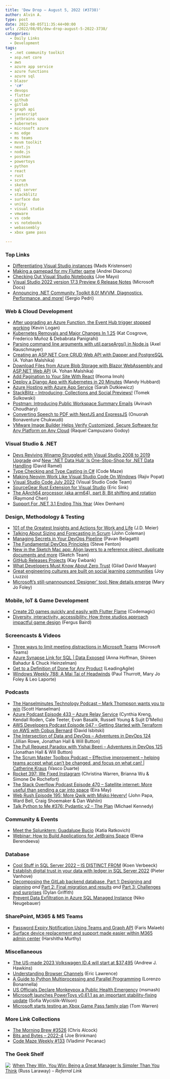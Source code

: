```yaml
---
title: 'Dew Drop – August 5, 2022 (#3738)'
author: Alvin A.
type: post
date: 2022-08-05T11:35:44+00:00
url: /2022/08/05/dew-drop-august-5-2022-3738/
categories:
  - Daily Links
  - Development
tags:
  - .net community toolkit
  - asp.net core
  - aws
  - azure app service
  - azure functions
  - azure sql
  - blazor
  - 'c#'
  - devops
  - flutter
  - github
  - gitlab
  - graph api
  - javascript
  - jetbrains space
  - kubernetes
  - microsoft azure
  - ms edge
  - ms teams
  - mvvm toolkit
  - next.js
  - node.js
  - postman
  - powertoys
  - python
  - react
  - rust
  - scrum
  - sketch
  - sql server
  - stackblitz
  - surface duo
  - unity
  - visual studio
  - vmware
  - vs code
  - vs notebooks
  - webassembly
  - xbox game pass

---
```

### <a name="top"></a>Top Links

  * <a href="https://devblogs.microsoft.com/visualstudio/differentiating-visual-studio-instances/" target="_blank" rel="noopener">Differentiating Visual Studio instances</a> (Mads Kristensen)
  * <a href="https://devblogs.microsoft.com/surface-duo/flutter-foldable-game-controller/" target="_blank" rel="noopener">Making a gamepad for my Flutter game</a> (Andrei Diaconu)
  * <a href="https://joemayo.medium.com/checking-out-visual-studio-notebooks-8f7a0fdaec66?source=rss-c868a333b1d6------2" target="_blank" rel="noopener">Checking Out Visual Studio Notebooks</a> (Joe Mayo)
  * <a href="https://docs.microsoft.com/en-us/visualstudio/releases/2022/release-notes-preview#17.3.0-pre.6.0" target="_blank" rel="noopener">Visual Studio 2022 version 17.3 Preview 6 Release Notes</a> (Microsoft Docs)
  * <a href="https://devblogs.microsoft.com/dotnet/announcing-the-dotnet-community-toolkit-800/" target="_blank" rel="noopener">Announcing .NET Community Toolkit 8.0! MVVM, Diagnostics, Performance, and more!</a> (Sergio Pedri)



### <a name="web"></a>Web & Cloud Development

  * <a href="https://www.aligneddev.net/blog/2022/azure-function-with-eventhub-trigger-stopped-working-after-upgrade/" target="_blank" rel="noopener">After upgrading an Azure Function, the Event Hub trigger stopped working</a> (Kevin Logan)
  * <a href="https://kubernetes.io/blog/2022/08/04/upcoming-changes-in-kubernetes-1-25/" target="_blank" rel="noopener">Kubernetes Removals and Major Changes In 1.25</a> (Kat Cosgrove, Frederico Muñoz & Debabrata Panigrahi)
  * <a href="https://2ality.com/2022/08/node-util-parseargs.html" target="_blank" rel="noopener">Parsing command line arguments with util.parseArgs() in Node.js</a> (Axel Rauschmayer)
  * <a href="https://www.syncfusion.com/blogs/post/creating-an-asp-net-core-crud-web-api-with-dapper-and-postgresql.aspx" target="_blank" rel="noopener">Creating an ASP.NET Core CRUD Web API with Dapper and PostgreSQL</a> (A. Yohan Malshika)
  * <a href="https://www.syncfusion.com/blogs/post/download-files-from-azure-blob-storage-with-blazor-webassembly-and-asp-net-web-api.aspx" target="_blank" rel="noopener">Download Files from Azure Blob Storage with Blazor WebAssembly and ASP.NET Web API</a> (A. Yohan Malshika)
  * <a href="https://www.telerik.com/blogs/add-pagination-site-react" target="_blank" rel="noopener">Add Pagination to Your Site With React</a> (Ifeoma Imoh)
  * <a href="https://www.architect.io/blog/2022-08-04/deploy-python-django-kubernetes/" target="_blank" rel="noopener">Deploy a Django App with Kubernetes in 20 Minutes</a> (Mandy Hubbard)
  * <a href="https://www.sadukie.com/2022/08/04/azure-hosting-with-azure-app-service/" target="_blank" rel="noopener">Azure Hosting with Azure App Service</a> (Sarah Dutkiewicz)
  * <a href="https://blog.stackblitz.com/posts/introducing-collections-and-social-previews/" target="_blank" rel="noopener">StackBlitz &#8211; Introducing: Collections and Social Previews!</a> (Tomek Sulkowski)
  * <a href="https://blog.postman.com/introducing-public-workspace-summary-emails/" target="_blank" rel="noopener">Postman: Introducing Public Workspace Summary Emails</a> (Avinash Choudhary)
  * <a href="https://css-tricks.com/converting-speech-to-pdf-with-nextjs-and-expressjs/" target="_blank" rel="noopener">Converting Speech to PDF with NextJS and ExpressJS</a> (Onuorah Bonaventure Chukwudi)
  * <a href="https://tanzu.vmware.com/content/home-page/vmware-image-builder-verifies-customized-secure-software" target="_blank" rel="noopener">VMware Image Builder Helps Verify Customized, Secure Software for Any Platform on Any Cloud</a> (Raquel Campuzano Godoy)



### <a name="dotnet"></a>Visual Studio & .NET

  * <a href="https://visualstudiomagazine.com/articles/2022/08/04/winamp-visual-studio.aspx" target="_blank" rel="noopener">Devs Reviving Winamp Struggled with Visual Studio 2008 to 2019 Upgrade</a> _and_ <a href="https://visualstudiomagazine.com/articles/2022/08/04/net-data-hub.aspx" target="_blank" rel="noopener">New &#8216;.NET Data Hub&#8217; Is One-Stop-Shop for .NET Data Handling</a> (David Ramel)
  * <a href="https://code-maze.com/type-checking-type-casting-csharp/" target="_blank" rel="noopener">Type Checking and Type Casting in C#</a> (Code Maze)
  * <a href="https://www.thousandtyone.com/blog/MakingNeovimWorkLikeVisualStudioCodeOnWindows.aspx" target="_blank" rel="noopener">Making Neovim Work Like Visual Studio Code On Windows</a> (Rajiv Popat)
  * <a href="https://code.visualstudio.com/updates/v1_70" target="_blank" rel="noopener">Visual Studio Code July 2022</a> (Visual Studio Code Team)
  * <a href="https://github.com/sourcegear/rust-vs-extension" target="_blank" rel="noopener">SourceGear Rust Extension for Visual Studio</a> (Eric Sink)
  * <a href="https://devblogs.microsoft.com/oldnewthing/20220804-00/?p=106945" target="_blank" rel="noopener">The AArch64 processor (aka arm64), part 8: Bit shifting and rotation</a> (Raymond Chen)
  * <a href="http://www.i-programmer.info/news/89-net/15624-support-for-net-31-ending-this-year.html" target="_blank" rel="noopener">Support For .NET 3.1 Ending This Year</a> (Alex Denham)



### <a name="design"></a>Design, Methodology & Testing

  * <a href="https://sourcesofinsight.com/101-of-the-greatest-insights-and-actions-for-work-and-life/" target="_blank" rel="noopener">101 of the Greatest Insights and Actions for Work and Life</a> (J.D. Meier)
  * <a href="https://www.infoq.com/articles/sizing-forecasting-scrum/?utm_campaign=infoq_content&utm_source=infoq&utm_medium=feed&utm_term=global" target="_blank" rel="noopener">Talking About Sizing and Forecasting in Scrum</a> (John Coleman)
  * <a href="https://thenewstack.io/managing-secrets-in-your-devops-pipeline/" target="_blank" rel="noopener">Managing Secrets in Your DevOps Pipeline</a> (Pavan Belagatti)
  * <a href="https://www.stevefenton.co.uk/2022/08/the-fundamental-devops-principles/" target="_blank" rel="noopener">The Fundamental DevOps Principles</a> (Steve Fenton)
  * <a href="https://www.sketch.com/blog/2022/08/04/version-91/" target="_blank" rel="noopener">New in the Sketch Mac app: Align layers to a reference object, duplicate documents and more</a> (Sketch Team)
  * <a href="http://www.i-programmer.info/news/90-tools/15626-github-releases-projects.html" target="_blank" rel="noopener">GitHub Releases Projects</a> (Kay Ewbank)
  * <a href="https://www.infoq.com/articles/zero-trust-developer-guide/?utm_campaign=infoq_content&utm_source=infoq&utm_medium=feed&utm_term=global" target="_blank" rel="noopener">What Developers Must Know About Zero Trust</a> (Gilad David Maayan)
  * <a href="https://stackoverflow.blog/2022/08/04/great-engineering-cultures-are-built-on-social-learning-communities/" target="_blank" rel="noopener">Great engineering cultures are built on social learning communities</a> (Joy Liuzzo)
  * <a href="https://www.zdnet.com/article/microsofts-still-unannounced-designer-tool-new-details-emerge/#ftag=RSSbaffb68" target="_blank" rel="noopener">Microsoft&#8217;s still-unannounced &#8216;Designer&#8217; tool: New details emerge</a> (Mary Jo Foley)



### <a name="mobile"></a>Mobile, IoT & Game Development

  * <a href="https://medium.com/flutter-community/create-2d-games-quickly-and-easily-with-flutter-flame-23ba66d0e0f3?source=rss----86fb29d7cc6a---4" target="_blank" rel="noopener">Create 2D games quickly and easily with Flutter Flame</a> (Codemagic)
  * <a href="https://blog.unity.com/games/diversity-interactivity-accessibility-how-three-studios-approach-impactful-game-design" target="_blank" rel="noopener">Diversity, interactivity, accessibility: How three studios approach impactful game design</a> (Fergus Baird)



### <a name="videos"></a>Screencasts & Videos

  * <a href="http://www.youtube.com/watch?v=Ri_I318WDhg" target="_blank" rel="noopener">Three ways to limit meeting distractions in Microsoft Teams</a> (Microsoft Teams)
  * <a href="http://www.youtube.com/watch?v=9xdoMrhDDP8" target="_blank" rel="noopener">Azure Synapse Link for SQL | Data Exposed</a> (Anna Hoffman, Shireen Bahadur & Chuck Heinzelman)
  * <a href="https://www.leadingagile.com/2022/08/get-to-a-definition-of-done-for-any-product/?utm_source=Get%20to%20a%20Definition%20of%20Done%20for%20Any%20Product&utm_medium=RSS&utm_campaign=RSS%20Reader" target="_blank" rel="noopener">Get to a Definition of Done for Any Product</a> (LeadingAgile)
  * <a href="https://www.thurrott.com/podcasts/windows-weekly/270661/windows-weekly-788-a-mai-tai-of-headwinds" target="_blank" rel="noopener">Windows Weekly 788: A Mai Tai of Headwinds</a> (Paul Thurrott, Mary Jo Foley & Leo Laporte)



### <a name="podcasts"></a>Podcasts

  * <a href="https://www.hanselminutes.com/852/mark-thompson-wants-you-to-win" target="_blank" rel="noopener">The Hanselminutes Technology Podcast &#8211; Mark Thompson wants you to win</a> (Scott Hanselman)
  * <a href="http://azpodcast.azurewebsites.net/post/Episode-433-Azure-Relay-Service" target="_blank" rel="noopener">Azure Podcast Episode 433 &#8211; Azure Relay Service</a> (Cynthia Kreng, Kendall Roden, Cale Teeter, Evan Basalik, Russell Young & Sujit D&#8217;Mello)
  * <a href="https://soundcloud.com/awsdevelopers/episode-047-getting-started-with-terraform-on-aws-with-cobus-bernard" target="_blank" rel="noopener">AWS Developers Podcast Episode 047 &#8211; Getting Started with Terraform on AWS with Cobus Bernard</a> (David Isbitski)
  * <a href="https://topenddevs.com/podcasts/adventures-in-devops/episodes/the-intersection-of-data-and-devops-devops-124" target="_blank" rel="noopener">The Intersection of Data and DevOps &#8211; Adventures in DevOps 124</a> (Jillian Rowe, Jonathan Hall & Will Button)
  * <a href="https://topenddevs.com/podcasts/adventures-in-devops/episodes/the-pull-request-paradox-with-yishai-beeri-devops-125" target="_blank" rel="noopener">The Pull Request Paradox with Yishai Beeri &#8211; Adventures in DevOps 125</a> (Jonathan Hall & Will Button)
  * <a href="https://scrummastertoolbox.libsyn.com/effective-improvement-helping-teams-accept-what-cant-be-changed-and-focus-on-what-can-catherine-kraus" target="_blank" rel="noopener">The Scrum Master Toolbox Podcast &#8211; Effective improvement &#8211; helping teams accept what can’t be changed, and focus on what can! | Catherine Kraus</a> (Vasco Duarte)
  * <a href="http://relay.fm/rocket/397" target="_blank" rel="noopener">Rocket 397: We Fixed Instagram</a> (Christina Warren, Brianna Wu & Simone De Rochefort)
  * <a href="https://stackoverflow.blog/2022/08/05/satellite-internet-more-useful-than-sending-a-car-into-space-ep-470/" target="_blank" rel="noopener">The Stack Overflow Podcast Episode 470 &#8211; Satellite internet: More useful than sending a car into space</a> (Eira May)
  * <a href="https://www.webrush.io/episodes/episode-195-more-qwik-with-misko-hevery" target="_blank" rel="noopener">Web Rush Episode 195: More Qwik with Misko Hevery!</a> (John Papa, Ward Bell, Craig Shoemaker & Dan Wahlin)
  * <a href="https://talkpython.fm/episodes/show/376/pydantic-v2-the-plan" target="_blank" rel="noopener">Talk Python to Me #376: Pydantic v2 &#8211; The Plan</a> (Michael Kennedy)



### <a name="events"></a>Community & Events

  * <a href="https://www.splunk.com/en_us/blog/splunklife/meet-the-splunktern-guadalupe-bucio.html" target="_blank" rel="noopener">Meet the Splunktern: Guadalupe Bucio</a> (Katia Ratkovich)
  * <a href="https://blog.jetbrains.com/space/2022/08/04/webinar-how-to-build-applications-for-jetbrains-space/" target="_blank" rel="noopener">Webinar: How to Build Applications for JetBrains Space</a> (Elena Berendeeva)



### <a name="sql"></a>Database

  * <a href="https://www.sqlservercentral.com/blogs/cool-stuff-in-sql-server-2022-is-distinct-from" target="_blank" rel="noopener">Cool Stuff in SQL Server 2022 – IS DISTINCT FROM</a> (Koen Verbeeck)
  * <a href="https://cloudblogs.microsoft.com/sqlserver/2022/08/04/establish-digital-trust-in-your-data-with-ledger-in-sql-server-2022/" target="_blank" rel="noopener">Establish digital trust in your data with ledger in SQL Server 2022</a> (Pieter Vanhove)
  * <a href="https://about.gitlab.com/blog/2022/08/04/path-to-decomposing-gitlab-database-part1/" target="_blank" rel="noopener">Decomposing the GitLab backend database, Part 1: Designing and planning</a> _and_ <a href="https://about.gitlab.com/blog/2022/08/04/path-to-decomposing-gitlab-database-part2/" target="_blank" rel="noopener">Part 2: Final migration and results</a> _and_ <a href="https://about.gitlab.com/blog/2022/08/04/path-to-decomposing-gitlab-database-part3/" target="_blank" rel="noopener">Part 3: Challenges and surprises</a> (Dylan Griffith)
  * <a href="https://techcommunity.microsoft.com/t5/azure-sql-blog/prevent-data-exfiltration-in-azure-sql-managed-instance/ba-p/3590381" target="_blank" rel="noopener">Prevent Data Exfiltration in Azure SQL Managed Instance</a> (Niko Neugebauer)



### <a name="sp"></a>SharePoint, M365 & MS Teams

  * <a href="https://devblogs.microsoft.com/powershell-community/password-expiry-notification-using-teams-and-graph-api/" target="_blank" rel="noopener">Password Expiry Notification Using Teams and Graph API</a> (Faris Malaeb)
  * <a href="https://techcommunity.microsoft.com/t5/surface-it-pro-blog/surface-device-replacement-and-support-made-easier-within-m365/ba-p/3588171" target="_blank" rel="noopener">Surface device replacement and support made easier within M365 admin center</a> (Harshitha Murthy)



### <a name="misc"></a>Miscellaneous

  * <a href="https://www.theverge.com/2022/8/4/23291919/vw-id4-2023-price-ev-electric-crossover-specs" target="_blank" rel="noopener">The US-made 2023 Volkswagen ID.4 will start at $37,495</a> (Andrew J. Hawkins)
  * <a href="https://textslashplain.com/2022/08/04/understanding-browser-channels/" target="_blank" rel="noopener">Understanding Browser Channels</a> (Eric Lawrence)
  * <a href="https://www.sitepoint.com/python-multiprocessing-parallel-programming/?utm_source=rss" target="_blank" rel="noopener">A Guide to Python Multiprocessing and Parallel Programming</a> (Lorenzo Bonannella)
  * <a href="https://news.slashdot.org/story/22/08/04/1931255/us-officials-declare-monkeypox-a-public-health-emergency?utm_source=rss1.0mainlinkanon&utm_medium=feed" target="_blank" rel="noopener">US Officials Declare Monkeypox a Public Health Emergency</a> (msmash)
  * <a href="https://betanews.com/2022/08/05/microsoft-launches-powertoys-v0-61-1-as-an-important-stability-fixing-update/" target="_blank" rel="noopener">Microsoft launches PowerToys v0.61.1 as an important stability-fixing update</a> (Sofia Wyciślik-Wilson)
  * <a href="https://www.theverge.com/2022/8/4/23292335/microsoft-xbox-game-pass-sharing-family-plan-preview" target="_blank" rel="noopener">Microsoft starts testing an Xbox Game Pass family plan</a> (Tom Warren)



### <a name="links"></a>More Link Collections

  * <a href="https://blog.cwa.me.uk/2022/08/05/the-morning-brew-3526/" target="_blank" rel="noopener">The Morning Brew #3526</a> (Chris Alcock)
  * <a href="http://joe.brinkman.me/2022/08/02/Bits-and-Bytes-2022-4/" target="_blank" rel="noopener">Bits and Bytes &#8211; 2022-4</a> (Joe Brinkman)
  * <a href="https://code-maze.com/code-maze-weekly-133/" target="_blank" rel="noopener">Code Maze Weekly #133</a> (Vladimir Pecanac)



### <a name="shelf"></a>The Geek Shelf

<a href="https://www.amazon.com/dp/1250279666/?tag=amavin-20" target="_blank" rel="noopener"><img decoding="async" align="left" style="border: 0px currentcolor; border-image: none; float: left; display: inline; background-image: none;" src="https://m.media-amazon.com/images/I/51EXj+OzLlL._SS135_.jpg" border="0" /></a>&nbsp;<a href="https://www.amazon.com/dp/1250279666/?tag=amavin-20" target="_blank" rel="noopener">When They Win, You Win: Being a Great Manager Is Simpler Than You Think</a> (Russ Laraway) _&#8211; Referral Link_